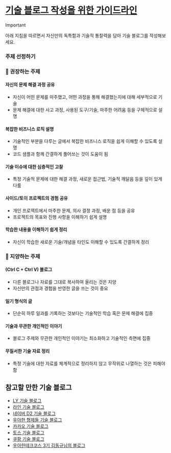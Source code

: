 # [기술 블로그 작성을 위한 가이드라인][developer-blog-guideline]

> [!IMPORTANT]
> 아래 지침을 따르면서 자신만의 독특함과 기술적 통찰력을 담아 기술 블로그를 작성해보세요.


### 주제 선정하기

### 👏 권장하는 주제

#### 자신의 문제 해결 과정 공유
- 자신이 어떤 문제를 마주했고, 어떤 과정을 통해 해결했는지에 대해 세부적으로 기술
- 문제 해결에 대한 사고 과정, 사용된 도구/기술, 마주한 어려움 등을 구체적으로 설명

#### 복잡한 비즈니스 로직 설명
- 기술적인 부분을 다루는 글에서 복잡한 비즈니스 로직을 쉽게 이해할 수 있도록 설명
- 코드 샘플과 함께 간결하게 풀어쓰는 것이 도움이 됨

#### 기술 이슈에 대한 심층적인 고찰
- 특정 기술적 문제에 대한 해결 과정, 새로운 접근법, 기술적 깨달음 등을 깊이 있게 다룸

#### 사이드/토이 프로젝트의 경험 공유
- 개인 프로젝트에서 마주한 문제, 의사 결정 과정, 배운 점 등을 공유
- 프로젝트의 목표와 진행 사항을 이해하기 쉽게 설명

#### 학습한 내용을 이해하기 쉽게 정리
- 자신이 학습한 새로운 기술/개념을 타인도 이해할 수 있도록 간결하게 정리


### 🙅 지양하는 주제

#### (Ctrl C + Ctrl V) 블로그

- 다른 블로그나 자료를 그대로 복사하여 올리는 것은 지양
- 자신만의 관점과 경험을 반영한 글을 쓰는 것이 중요

#### 일기 형식의 글

- 단순히 하루 일과를 기록하는 것보다는 기술적인 학습 혹은 문제 해결에 집중

#### 기술과 무관한 개인적인 이야기

- 블로그 주제와 무관한 개인적인 이야기는 최소화하고 기술적인 측면에 집중

#### 무질서한 기술 자료 정리

- 특정 기술에 대한 자료를 체계적으로 정리하지 않고 무작위로 나열하는 것은 피해야 함

## 참고할 만한 기술 블로그

- [LY 기술 블로그](https://techblog.lycorp.co.jp/ko)
- [라인 기술 블로그](https://engineering.linecorp.com/ko/blog/)
- [네이버 D2 기술 블로그](https://d2.naver.com/home)
- [우아한 형제들 기술 블로그](https://woowabros.github.io/)
- [카카오 기술 블로그](https://tech.kakao.com/)
- [토스 기술 블로그](https://toss.tech/)
- [쿠팡 기술 블로그](https://medium.com/coupang-tech)
- [우아한테크코스 3기 김동규님의 블로그](https://velog.io/@kimsunwook/series/%EC%9A%B0%EC%95%84%ED%95%9C%ED%85%8C%ED%81%AC%EC%BD%94%EC%8A%A4-3%EA%B8%B0-%EC%9D%B4%EB%A6%84%EC%A0%95%EB%A6%AC)

[developer-blog-guideline]: https://f-lab.kr/blog/developer-blog-tips